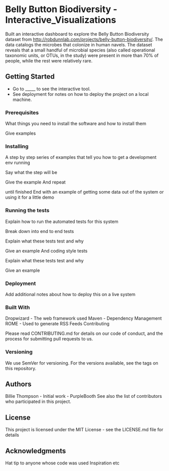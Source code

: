 # Belly Button Biodiversity - Interactive_Visualizations

Built an interactive dashboard to explore the Belly Button Biodiversity dataset from http://robdunnlab.com/projects/belly-button-biodiversity/. The data catalogs the microbes that colonize in human navels. The dataset reveals that a small handful of microbial species (also called operational taxonomic units, or OTUs, in the study) were present in more than 70% of people, while the rest were relatively rare.

## Getting Started

* Go to _____ to see the interactive tool.    
* See deployment for notes on how to deploy the project on a local machine.

### Prerequisites

What things you need to install the software and how to install them

Give examples
### Installing

A step by step series of examples that tell you how to get a development env running

Say what the step will be

Give the example
And repeat

until finished
End with an example of getting some data out of the system or using it for a little demo

### Running the tests

Explain how to run the automated tests for this system

Break down into end to end tests

Explain what these tests test and why

Give an example
And coding style tests

Explain what these tests test and why

Give an example
### Deployment

Add additional notes about how to deploy this on a live system

### Built With

Dropwizard - The web framework used
Maven - Dependency Management
ROME - Used to generate RSS Feeds
Contributing

Please read CONTRIBUTING.md for details on our code of conduct, and the process for submitting pull requests to us.

### Versioning

We use SemVer for versioning. For the versions available, see the tags on this repository.

## Authors

Billie Thompson - Initial work - PurpleBooth
See also the list of contributors who participated in this project.

## License

This project is licensed under the MIT License - see the LICENSE.md file for details

## Acknowledgments

Hat tip to anyone whose code was used
Inspiration
etc

